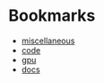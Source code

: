 # Bookmarks

- [miscellaneous](miscellaneous.md)
- [code](code.md)
- [gpu](gpu.md)
- [docs](docs.md)
